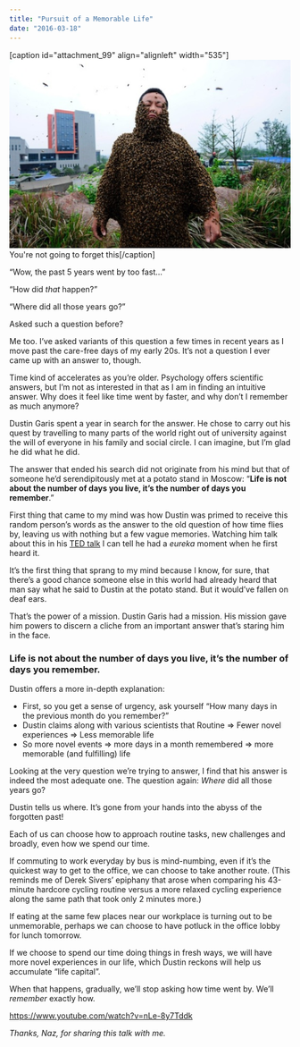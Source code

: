 ```yaml
---
title: "Pursuit of a Memorable Life"
date: "2016-03-18"
---
```


\[caption id="attachment\_99" align="alignleft" width="535"\]![You're not going to forget this](images/bee-guy.jpg) You're not going to forget this\[/caption\]

“Wow, the past 5 years went by too fast…”

“How did _that_ happen?”

“Where did all those years go?”

Asked such a question before?

Me too. I’ve asked variants of this question a few times in recent years as I move past the care-free days of my early 20s. It’s not a question I ever came up with an answer to, though.

Time kind of accelerates as you’re older. Psychology offers scientific answers, but I’m not as interested in that as I am in finding an intuitive answer. Why does it feel like time went by faster, and why don’t I remember as much anymore?

Dustin Garis spent a year in search for the answer. He chose to carry out his quest by travelling to many parts of the world right out of university against the will of everyone in his family and social circle. I can imagine, but I’m glad he did what he did.

The answer that ended his search did not originate from his mind but that of someone he’d serendipitously met at a potato stand in Moscow: “**Life is not about the number of days you live, it’s the number of days you remember**.”

First thing that came to my mind was how Dustin was primed to receive this random person’s words as the answer to the old question of how time flies by, leaving us with nothing but a few vague memories. Watching him talk about this in his [TED talk](https://www.youtube.com/watch?v=nLe-8y7Tddk) I can tell he had a _eureka_ moment when he first heard it.

It’s the first thing that sprang to my mind because I know, for sure, that there’s a good chance someone else in this world had already heard that man say what he said to Dustin at the potato stand. But it would’ve fallen on deaf ears.

That’s the power of a mission. Dustin Garis had a mission. His mission gave him powers to discern a cliche from an important answer that’s staring him in the face.

### Life is not about the number of days you live, it’s the number of days you remember.

Dustin offers a more in-depth explanation:

- First, so you get a sense of urgency, ask yourself “How many days in the previous month do you remember?”
- Dustin claims along with various scientists that Routine => Fewer novel experiences => Less memorable life
- So more novel events => more days in a month remembered => more memorable (and fulfilling) life

Looking at the very question we’re trying to answer, I find that his answer is indeed the most adequate one. The question again: _Where_ did all those years go?

Dustin tells us where. It’s gone from your hands into the abyss of the forgotten past!

Each of us can choose how to approach routine tasks, new challenges and broadly, even how we spend our time.

If commuting to work everyday by bus is mind-numbing, even if it’s the quickest way to get to the office, we can choose to take another route. (This reminds me of Derek Sivers’ epiphany that arose when comparing his 43-minute hardcore cycling routine versus a more relaxed cycling experience along the same path that took only 2 minutes more.)

If eating at the same few places near our workplace is turning out to be unmemorable, perhaps we can choose to have potluck in the office lobby for lunch tomorrow.

If we choose to spend our time doing things in fresh ways, we will have more novel experiences in our life, which Dustin reckons will help us accumulate “life capital”.

When that happens, gradually, we’ll stop asking how time went by. We’ll _remember_ exactly how.

https://www.youtube.com/watch?v=nLe-8y7Tddk

_Thanks, Naz, for sharing this talk with me._
